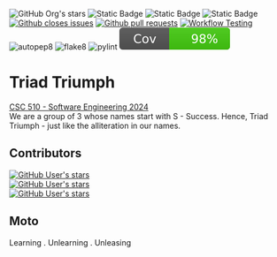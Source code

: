  ![GitHub Org's stars](https://img.shields.io/github/stars/SKS2024SE) ![Static Badge](https://img.shields.io/badge/License-MIT-green?style=flat) ![Static Badge](https://img.shields.io/badge/Language-Python-blue?style=flat&logo=python) ![Static Badge](https://img.shields.io/badge/Platform-Linux-green?style=flat&logo=linux)
[![Github closes issues](https://img.shields.io/github/issues-closed-raw/SKS2024SE/SE_2024)](https://github.com/SKS2024SE/SE_2024/issues?q=is%3Aissue+is%3Aclosed)
[![Github pull requests](https://img.shields.io/github/issues-pr/SKS2024SE/SE_2024)](https://github.com/SKS2024SE/SE_2024/pulls)
[![Workflow Testing](https://github.com/SKS2024SE/SE_2024/actions/workflows/python-app.yml/badge.svg)](https://github.com/SKS2024SE/SE_2024/actions/workflows/python-app.yml) ![autopep8](https://img.shields.io/badge/code%20style-autopep8-blue) ![flake8](https://img.shields.io/badge/lint-flake8-yellow) ![pylint](https://img.shields.io/badge/lint-pylint-brightgreen)
![Coverage Badge](https://github.com/SKS2024SE/SE_2024/raw/main/coverage-badge.svg)



# Triad Triumph 
[CSC 510 - Software Engineering 2024](https://txt.github.io/se24fall/index.html) <br>
We are a group of 3 whose names start with S - Success. Hence, Triad Triumph - just like the alliteration in our names.

## Contributors 
[![GitHub User's stars](https://img.shields.io/github/stars/Ks-Weasley?logo=github&label=Krithika%20Swaminathan)](https://github.com/Ks-Weasley) <br>
[![GitHub User's stars](https://img.shields.io/github/stars/SandhiyaS24?logo=github&label=Sandhiya%20Shunmugavel)](https://github.com/SandhiyaS24) <br>
[![GitHub User's stars](https://img.shields.io/github/stars/Sanjaeyss?logo=github&label=Sanjaey%20Shunmuga%20Sundaram)](https://github.com/Sanjaeyss)

## Moto
Learning . Unlearning . Unleasing
